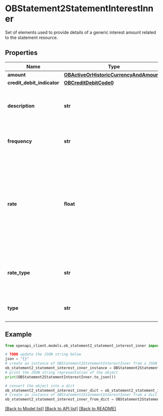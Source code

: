 # OBStatement2StatementInterestInner

Set of elements used to provide details of a generic interest amount related to the statement resource.

## Properties

Name | Type | Description | Notes
------------ | ------------- | ------------- | -------------
**amount** | [**OBActiveOrHistoricCurrencyAndAmount7**](OBActiveOrHistoricCurrencyAndAmount7.md) |  | 
**credit_debit_indicator** | [**OBCreditDebitCode0**](OBCreditDebitCode0.md) |  | 
**description** | **str** | Description that may be available for the statement interest. | [optional] 
**frequency** | **str** | Specifies the statement fee type requested | [optional] 
**rate** | **float** | field representing a percentage (e.g. 0.05 represents 5% and 0.9525 represents 95.25%). Note the number of decimal places may vary. | [optional] 
**rate_type** | **str** | Description that may be available for the statement Interest rate type. | [optional] 
**type** | **str** | Interest amount type, in a coded form. | 

## Example

```python
from openapi_client.models.ob_statement2_statement_interest_inner import OBStatement2StatementInterestInner

# TODO update the JSON string below
json = "{}"
# create an instance of OBStatement2StatementInterestInner from a JSON string
ob_statement2_statement_interest_inner_instance = OBStatement2StatementInterestInner.from_json(json)
# print the JSON string representation of the object
print(OBStatement2StatementInterestInner.to_json())

# convert the object into a dict
ob_statement2_statement_interest_inner_dict = ob_statement2_statement_interest_inner_instance.to_dict()
# create an instance of OBStatement2StatementInterestInner from a dict
ob_statement2_statement_interest_inner_from_dict = OBStatement2StatementInterestInner.from_dict(ob_statement2_statement_interest_inner_dict)
```
[[Back to Model list]](../README.md#documentation-for-models) [[Back to API list]](../README.md#documentation-for-api-endpoints) [[Back to README]](../README.md)



